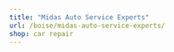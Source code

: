 ```yaml
---
title: "Midas Auto Service Experts"
url: /boise/midas-auto-service-experts/
shop: car repair
---
```

